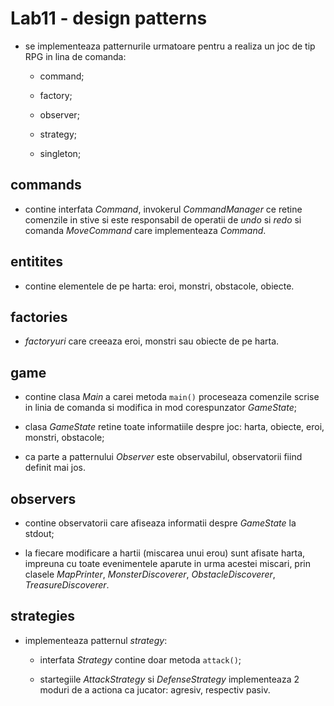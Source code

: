 # Lab11 - design patterns

- se implementeaza patternurile urmatoare pentru a realiza un joc de tip RPG in lina de comanda:

	- command;

	- factory;

	- observer;

	- strategy;

	- singleton;

## commands

- contine interfata *Command*, invokerul *CommandManager* ce retine comenzile in stive si este responsabil de operatii de *undo* si *redo* si comanda *MoveCommand* care implementeaza *Command*.

## entitites

- contine elementele de pe harta: eroi, monstri, obstacole, obiecte.

## factories

- *factoryuri* care creeaza eroi, monstri sau obiecte de pe harta.

## game

- contine clasa *Main* a carei metoda `main()` proceseaza comenzile scrise in linia de comanda si modifica in mod corespunzator *GameState*;

- clasa *GameState* retine toate informatiile despre joc: harta, obiecte, eroi, monstri, obstacole;

- ca parte a patternului *Observer* este observabilul, observatorii fiind definit mai jos.

## observers

- contine observatorii care afiseaza informatii despre *GameState* la stdout;

- la fiecare modificare a hartii (miscarea unui erou) sunt afisate harta, impreuna cu toate evenimentele aparute in urma acestei miscari, prin clasele *MapPrinter*, *MonsterDiscoverer*, *ObstacleDiscoverer*, *TreasureDiscoverer*.

## strategies

- implementeaza patternul *strategy*:

	- interfata *Strategy* contine doar metoda `attack()`;

	- startegiile *AttackStrategy* si *DefenseStrategy* implementeaza 2 moduri de a actiona ca jucator: agresiv, respectiv pasiv.
